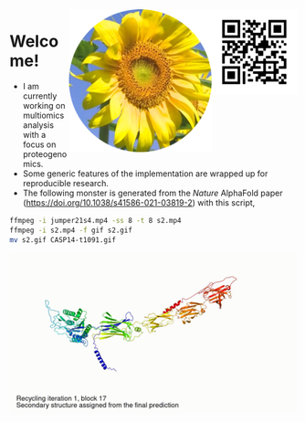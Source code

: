 <img src="https://github.com/jinghuazhao/jinghuazhao/blob/master/jhz-50.png" align="right" />

<img src="https://github.com/jinghuazhao/jinghuazhao/blob/master/gansubaiyin-circle.png" align="right" height="250" width="250" />

# Welcome!

- I am currently working on multiomics analysis with a focus on proteogenomics.
- Some generic features of the implementation are wrapped up for reproducible research.
- The following monster is generated from the *Nature* AlphaFold paper (https://doi.org/10.1038/s41586-021-03819-2) with this script,

```bash
ffmpeg -i jumper21s4.mp4 -ss 8 -t 8 s2.mp4
ffmpeg -i s2.mp4 -f gif s2.gif
mv s2.gif CASP14-t1091.gif
``` 

![CASP14-t1091.gif](CASP14-t1091.gif)
